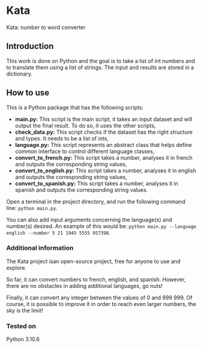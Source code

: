 # Kata
Kata: number to word converter

## Introduction

This work is done on Python and the goal is to take a list of int numbers and to translate them using a list of strings. 
The input and results are stored in a dictionary.  

## How to use
This is a Python package that has the following scripts:
- **main.py:** This script is the main script, it takes an input dataset and will output the final result. To do so, it uses the other scripts,
- **check_data.py:** This script checks if the dataset has the right structure and types. It needs to be a list of ints,
- **language.py:** This script represents an abstract class that helps define common interface to control different language classes,
- **convert_to_french.py:** This script takes a number, analyses it in french and outputs the corresponding string values,
- **convert_to_english.py:** This script takes a number, analyses it in english and outputs the corresponding string values, 
- **convert_to_spanish.py:** This script takes a number, analyses it in spanish and outputs the corresponding string values.

Open a terminal in the project directory, and run the following command line: `python main.py`.

You can also add input arguments concerning the language(s) and number(s) desired. An example of this would be: `python main.py --language english --number 5 21 1945 5555 957398`.

### Additional information
The Kata project isan open-source project, free for anyone to use and explore. 

So far, it can convert numbers to french, english, and spanish. However, there are no obstacles in adding additional languages, go nuts!

Finally, it can convert any integer between the values of 0 and 999 999. Of course, it is possible to improve it in order to reach even larger numbers, the sky is the limit!

### Tested on
Python 3.10.6
